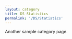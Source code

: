 ```yaml
---
layout: category
title: DS-Statistics
permalink: '/DS/Statistics'
---
```


Another sample category page.
